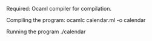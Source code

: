 Required:
Ocaml compiler for compilation.

Compiling the program:
ocamlc calendar.ml -o calendar

Running the program
./calendar

